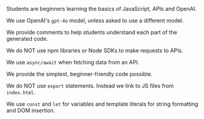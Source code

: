 Students are beginners learning the basics of JavaScript, APIs and OpenAI.

We use OpenAI's `gpt-4o` model, unless asked to use a different model.

We provide comments to help students understand each part of the generated code.

We do NOT use npm libraries or Node SDKs to make requests to APIs.

We use `async/await` when fetching data from an API.

We provide the simplest, beginner-friendly code possible.

We do NOT use `export` statements. Instead we link to JS files from `index.html`.

We use `const` and `let` for variables and template literals for string formatting and DOM insertion.
